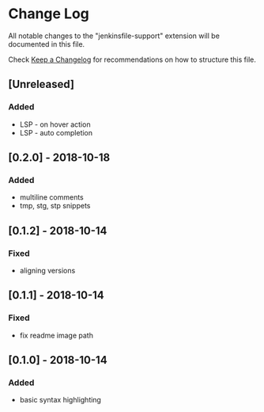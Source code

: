 # Change Log
All notable changes to the "jenkinsfile-support" extension will be documented in this file.

Check [Keep a Changelog](http://keepachangelog.com/) for recommendations on how to structure this file.

## [Unreleased]
### Added
- LSP - on hover action
- LSP - auto completion
## [0.2.0] - 2018-10-18
### Added
- multiline comments
- tmp, stg, stp snippets
## [0.1.2] - 2018-10-14
### Fixed
- aligning versions
## [0.1.1] - 2018-10-14
### Fixed
- fix readme image path
## [0.1.0] - 2018-10-14
### Added 
- basic syntax highlighting
